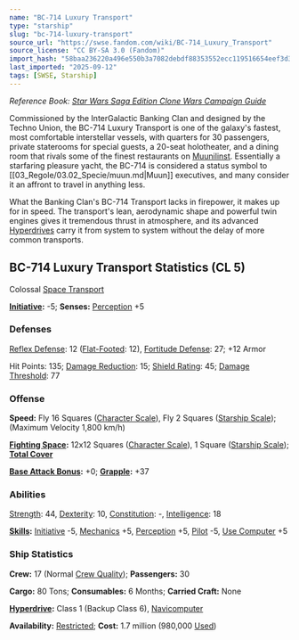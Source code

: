 ```yaml
---
name: "BC-714 Luxury Transport"
type: "starship"
slug: "bc-714-luxury-transport"
source_url: "https://swse.fandom.com/wiki/BC-714_Luxury_Transport"
source_license: "CC BY-SA 3.0 (Fandom)"
import_hash: "58baa236220a496e550b3a7082debdf88353552ecc119516654eef3d3cd8b4e2"
last_imported: "2025-09-12"
tags: [SWSE, Starship]
---
```

*Reference Book: [Star Wars Saga Edition Clone Wars Campaign Guide](https://swse.fandom.com/wiki/Star_Wars_Saga_Edition_Clone_Wars_Campaign_Guide)*

Commissioned by the InterGalactic Banking Clan and designed by the Techno Union, the BC-714 Luxury Transport is one of the galaxy's fastest, most comfortable interstellar vessels, with quarters for 30 passengers, private staterooms for special guests, a 20-seat holotheater, and a dining room that rivals some of the finest restaurants on [Muunilinst](https://swse.fandom.com/wiki/Muunilinst). Essentially a starfaring pleasure yacht, the BC-714 is considered a status symbol to [[03_Regole/03.02_Specie/muun.md|Muun]] executives, and many consider it an affront to travel in anything less.

What the Banking Clan's BC-714 Transport lacks in firepower, it makes up for in speed. The transport's lean, aerodynamic shape and powerful twin engines gives it tremendous thrust in atmosphere, and its advanced [Hyperdrives](https://swse.fandom.com/wiki/Hyperdrives) carry it from system to system without the delay of more common transports.
## BC-714 Luxury Transport Statistics (CL 5)
Colossal [Space Transport](https://swse.fandom.com/wiki/Space_Transport)

**[Initiative](https://swse.fandom.com/wiki/Initiative):** -5; **Senses:** [Perception](https://swse.fandom.com/wiki/Perception) +5
### Defenses
[Reflex Defense](https://swse.fandom.com/wiki/Reflex_Defense_(Vehicles)): 12 ([Flat-Footed](https://swse.fandom.com/wiki/Flat-Footed): 12), [Fortitude Defense](https://swse.fandom.com/wiki/Fortitude_Defense_(Vehicles)): 27; +12 Armor

Hit Points: 135; [Damage Reduction](https://swse.fandom.com/wiki/Damage_Reduction): 15; [Shield Rating](https://swse.fandom.com/wiki/Shield_Rating): 45; [Damage Threshold](https://swse.fandom.com/wiki/Damage_Threshold_(Vehicles)): 77
### Offense
**Speed:** Fly 16 Squares ([Character Scale](https://swse.fandom.com/wiki/Character_Scale)), Fly 2 Squares ([Starship Scale](https://swse.fandom.com/wiki/Starship_Scale)); (Maximum Velocity 1,800 km/h)

**[Fighting Space](https://swse.fandom.com/wiki/Fighting_Space):** 12x12 Squares ([Character Scale](https://swse.fandom.com/wiki/Character_Scale)), 1 Square ([Starship Scale](https://swse.fandom.com/wiki/Starship_Scale)); **[Total Cover](https://swse.fandom.com/wiki/Total_Cover)**

**[Base Attack Bonus](https://swse.fandom.com/wiki/Base_Attack_Bonus):** +0; **[Grapple](https://swse.fandom.com/wiki/Grapple):** +37
### Abilities
[Strength](https://swse.fandom.com/wiki/Strength): 44, [Dexterity](https://swse.fandom.com/wiki/Dexterity): 10, [Constitution](https://swse.fandom.com/wiki/Constitution): -, [Intelligence](https://swse.fandom.com/wiki/Intelligence): 18

**[Skills](https://swse.fandom.com/wiki/Skills):** [Initiative](https://swse.fandom.com/wiki/Initiative) -5, [Mechanics](https://swse.fandom.com/wiki/Mechanics) +5, [Perception](https://swse.fandom.com/wiki/Perception) +5, [Pilot](https://swse.fandom.com/wiki/Pilot) -5, [Use Computer](https://swse.fandom.com/wiki/Use_Computer) +5
### Ship Statistics
**Crew:** 17 (Normal [Crew Quality](https://swse.fandom.com/wiki/Crew_Quality)); **Passengers:** 30

**Cargo:** 80 Tons; **Consumables:** 6 Months; **Carried Craft:** None

**[Hyperdrive](https://swse.fandom.com/wiki/Hyperdrive):** Class 1 (Backup Class 6), [Navicomputer](https://swse.fandom.com/wiki/Navicomputer)

**Availability:** [Restricted](https://swse.fandom.com/wiki/Restricted); **Cost:** 1.7 million (980,000 [Used](https://swse.fandom.com/wiki/Used))